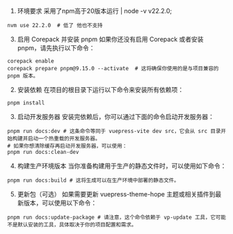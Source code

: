 1. 环境要求
采用了npm高于20版本运行 | node -v v22.2.0;
```shell
nvm use 22.2.0  # 低了 他也不支持
```

3. 启用 Corepack 并安装 pnpm
   如果你还没有启用 Corepack 或者安装 pnpm，请先执行以下命令：
```shell
corepack enable
corepack prepare pnpm@9.15.0 --activate  # 这将确保你使用的是与项目兼容的 pnpm 版本。
```

2. 安装依赖
   在项目的根目录下运行以下命令来安装所有依赖项：
```shell
pnpm install
```

3. 启动开发服务器
   安装完依赖后，你可以通过下面的命令启动开发服务器：
```shell
pnpm run docs:dev # 这条命令等同于 vuepress-vite dev src，它会从 src 目录开始构建并启动一个热重载的开发服务器。
# 如果你想清除缓存再启动开发服务器，可以使用：
pnpm run docs:clean-dev
```

4. 构建生产环境版本
   当你准备构建用于生产的静态文件时，可以使用如下命令：
```shell
pnpm run docs:build # 这将生成可以在生产环境中部署的静态文件。
```

5. 更新包（可选）
   如果需要更新 vuepress-theme-hope 主题或相关插件到最新版本，可以使用以下命令：
```shell
pnpm run docs:update-package # 请注意，这个命令依赖于 vp-update 工具，它可能不是默认安装的工具，具体取决于你的项目配置和需求。
```